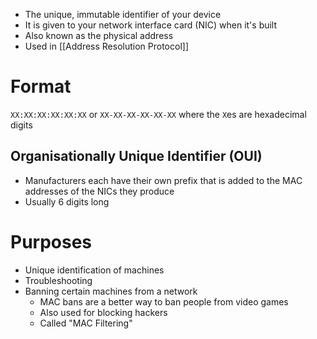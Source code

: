 - The unique, immutable identifier of your device
- It is given to your network interface card (NIC) when it's built
- Also known as the physical address
- Used in [[Address Resolution Protocol]]

# Format
`XX:XX:XX:XX:XX:XX`
or
`XX-XX-XX-XX-XX-XX`
where the `X`es are hexadecimal digits

## Organisationally Unique Identifier (OUI)
- Manufacturers each have their own prefix that is added to the MAC addresses of the NICs they produce
- Usually 6 digits long

# Purposes
- Unique identification of machines
- Troubleshooting
- Banning certain machines from a network
	- MAC bans are a better way to ban people from video games
	- Also used for blocking hackers
	- Called "MAC Filtering"